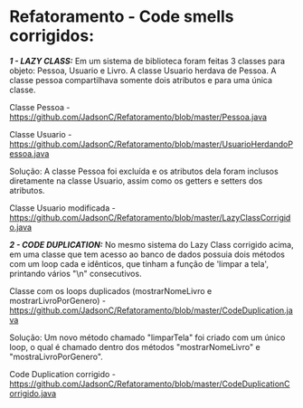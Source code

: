 # Refatoramento - Code smells corrigidos:

***1 - LAZY CLASS:*** Em um sistema de biblioteca foram feitas 3 classes para objeto: Pessoa, Usuario e Livro. A classe Usuario herdava de Pessoa. A classe pessoa compartilhava somente dois atributos e para uma única classe.


Classe Pessoa - https://github.com/JadsonC/Refatoramento/blob/master/Pessoa.java

Classe Usuario - https://github.com/JadsonC/Refatoramento/blob/master/UsuarioHerdandoPessoa.java

Solução: A classe Pessoa foi excluída e os atributos dela foram inclusos diretamente na classe Usuario, assim como os getters e setters dos atributos.

Classe Usuario modificada - https://github.com/JadsonC/Refatoramento/blob/master/LazyClassCorrigido.java

***2 - CODE DUPLICATION:*** No mesmo sistema do Lazy Class corrigido acima, em uma classe que tem acesso ao banco de dados possuia dois métodos com um loop cada e idênticos, que tinham a função de 'limpar a tela', printando vários "\n" consecutivos.

Classe com os loops duplicados (mostrarNomeLivro e mostrarLivroPorGenero) - https://github.com/JadsonC/Refatoramento/blob/master/CodeDuplication.java

Solução: Um novo método chamado "limparTela" foi criado com um único loop, o qual é chamado dentro dos métodos "mostrarNomeLivro" e "mostraLivroPorGenero".

Code Duplication corrigido - https://github.com/JadsonC/Refatoramento/blob/master/CodeDuplicationCorrigido.java
